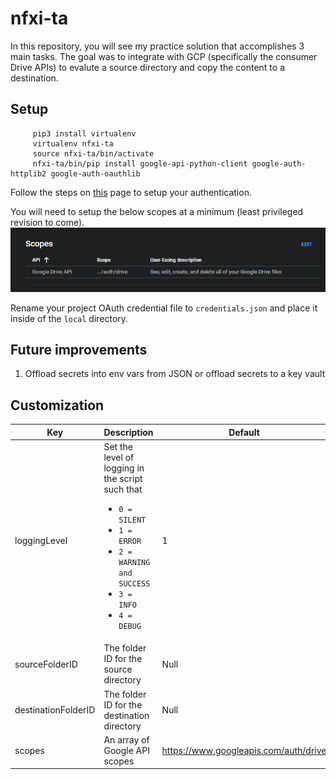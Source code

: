 # nfxi-ta

In this repository, you will see my practice solution that accomplishes 3 main tasks. The goal was to integrate with GCP (specifically the consumer Drive APIs) to evalute a source directory and copy the content to a destination.

## Setup

```shell
     pip3 install virtualenv
     virtualenv nfxi-ta
     source nfxi-ta/bin/activate
     nfxi-ta/bin/pip install google-api-python-client google-auth-httplib2 google-auth-oauthlib
```

Follow the steps on [this](https://developers.google.com/workspace/guides/create-credentials) page to setup your authentication.

You will need to setup the below scopes at a minimum (least privileged revision to come).
![a picture showing the scopes needed to be defined on the google project oauth consent screen](/img/appScopes.png)

Rename your project OAuth credential file to `credentials.json` and place it inside of the `local` directory.

## Future improvements

1. Offload secrets into env vars from JSON or offload secrets to a key vault

## Customization

| Key                 | Description                                                                                                                                                                       | Default                               |
| ------------------- | --------------------------------------------------------------------------------------------------------------------------------------------------------------------------------- | ------------------------------------- |
| loggingLevel        | Set the level of logging in the script such that <br><ul><li>`0 = SILENT`</li><li>`1 = ERROR`</li><li>`2 = WARNING and SUCCESS` </li><li>`3 = INFO`</li><li>`4 = DEBUG`</li></ul> | 1                                     |
| sourceFolderID      | The folder ID for the source directory                                                                                                                                            | Null                                  |
| destinationFolderID | The folder ID for the destination directory                                                                                                                                       | Null                                  |
| scopes              | An array of Google API scopes                                                                                                                                                     | https://www.googleapis.com/auth/drive |

